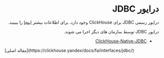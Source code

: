 <div dir="rtl" markdown="1">

# درایور JDBC

درایور رسمی JDBC برای ClickHouse وجود دارد. برای اطلاعات بیشتر [اینجا](https://github.com/ClickHouse/clickhouse-jdbc) را ببینید.


درایور JDBC توسط سازمان های دیگر اجرا می شوند.

- [ClickHouse-Native-JDBC](https://github.com/housepower/ClickHouse-Native-JDBC)

</div>
[مقاله اصلی](https://clickhouse.yandex/docs/fa/interfaces/jdbc/) <!--hide-->
